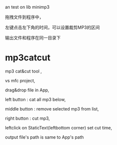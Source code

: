 an test on lib minimp3


拖拽文件到程序中，

左键点击左下角的时间，可以设置裁剪MP3的区间

输出文件和程序在同一目录下


# mp3catcut

mp3 cat&amp;cut tool , 

vs mfc project, 

drag&drop file in App,

left button : cat all mp3 below,

middle button : remove selected mp3 from list,

right button : cut mp3,

leftclick on StaticText(leftbottom corner) set cut time,

output file's path is same to App's path
